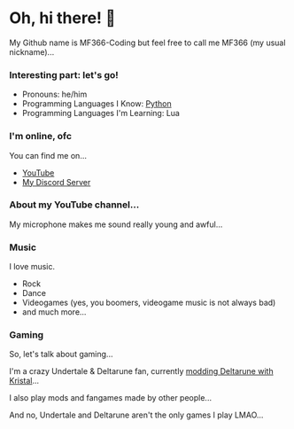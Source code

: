 # Oh, hi there! 👋
My Github name is MF366-Coding but feel free to call me MF366 (my usual nickname)...

### Interesting part: let's go!
* Pronouns: he/him
* Programming Languages I Know: [Python](https://python.org)
* Programming Languages I'm Learning: Lua

### I'm online, ofc
You can find me on...
* [YouTube](https://youtube.com/@mf_366)
* [My Discord Server](https://discord.gg/pTfkr24p8M)

### About my YouTube channel...
My microphone makes me sound really young and awful...

### Music
I love music.

* Rock
* Dance
* Videogames (yes, you boomers, videogame music is not always bad)
* and much more...

### Gaming
So, let's talk about gaming...

I'm a crazy Undertale & Deltarune fan, currently [modding Deltarune with Kristal](https://MF366-Coding/DeltaruneKristalMods)...

I also play mods and fangames made by other people...

And no, Undertale and Deltarune aren't the only games I play LMAO...
  
<!--
**MF366-Coding/MF366-Coding** is a ✨ _special_ ✨ repository because its `README.md` (this file) appears on your GitHub profile.

Here are some ideas to get you started:

- 🔭 I’m currently working on ...
- 🌱 I’m currently learning ...
- 👯 I’m looking to collaborate on ...
- 🤔 I’m looking for help with ...
- 💬 Ask me about ...
- 📫 How to reach me: ...
- 😄 Pronouns: ...
- ⚡ Fun fact: ...
-->
